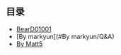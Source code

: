 ## 目录
- [BearD01001](#BearD01001/README)
- [By markyun](#By markyun/Q&A)
- [By Matt5](#ByMatt5/README)
